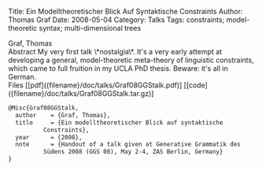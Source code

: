 Title: Ein Modelltheoretischer Blick Auf Syntaktische Constraints
Author: Thomas Graf
Date: 2008-05-04
Category: Talks
Tags: constraints; model-theoretic syntax; multi-dimensional trees

<div markdown class="authors">
Graf, Thomas
</div>

<div markdown class="abstract">
<span id="abstract-title">Abstract</span>
My very first talk \*nostalgia\*. It's a very early attempt at developing a general, model-theoretic meta-theory of linguistic constraints, which came to full fruition in my UCLA PhD thesis. Beware: it's all in German.
</div>

<div markdown class="files">
<span id="files-title">Files</span>
[[pdf]({filename}/doc/talks/Graf08GGStalk.pdf)]
[[code]({filename}/doc/talks/Graf08GGStalk.tar.gz)]
</div>

~~~latex
@Misc{Graf08GGStalk,
  author	= {Graf, Thomas},
  title		= {Ein modelltheoretischer Blick auf syntaktische
		  Constraints},
  year		= {2008},
  note		= {Handout of a talk given at Generative Grammatik des
		  Südens 2008 (GGS 08), May 2-4, ZAS Berlin, Germany}
}
~~~
